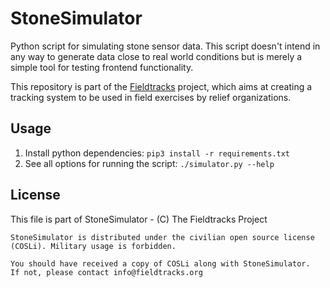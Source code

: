 # StoneSimulator
Python script for simulating stone sensor data. This script doesn't intend in any way to generate data close to real world conditions but is merely a simple tool for testing frontend functionality.

This repository is part of the [Fieldtracks](https://fieldtracks.org/) project, which aims at creating a tracking system to be used in field exercises by relief organizations.

## Usage
1) Install python dependencies: `pip3 install -r requirements.txt`
2) See all options for running the script: `./simulator.py --help`

## License
This file is part of StoneSimulator - (C) The Fieldtracks Project

    StoneSimulator is distributed under the civilian open source license (COSLi). Military usage is forbidden.

    You should have received a copy of COSLi along with StoneSimulator.
    If not, please contact info@fieldtracks.org
